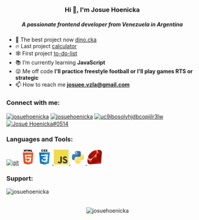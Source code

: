 <h3 align="center">Hi 👋, I'm Josue Hoenicka</h3>
<h5 align="center">A passionate frontend developer from Venezuela in Argentina</h5>

- 🏅 The best project now [dino.cka](https://github.com/josuehoenicka/Dino.cka)
- 🔥 Last project [calculator](https://github.com/josuehoenicka/Calculator)
- 🕸 First project [to-do-list](https://github.com/josuehoenicka/ToDoList)
- 📚 I’m currently learning **JavaScript**
- 😜 Me off code **I'll practice freestyle football or I'll play games RTS or strategic**
- 📫 How to reach me **josuee.vzla@gmail.com**

<h3 align="left">Connect with me:</h3>
<p align="left">
<a href="https://linkedin.com/in/josuehoenicka" target="blank"><img align="center" src="https://raw.githubusercontent.com/rahuldkjain/github-profile-readme-generator/master/src/images/icons/Social/linked-in-alt.svg" alt="josuehoenicka" height="30" width="40" /></a>
<a href="https://instagram.com/josuehoenicka" target="blank"><img align="center" src="https://raw.githubusercontent.com/rahuldkjain/github-profile-readme-generator/master/src/images/icons/Social/instagram.svg" alt="josuehoenicka" height="30" width="40" /></a>
<a href="https://www.youtube.com/c/uc9ibosolyhjdbcopijlr3lw" target="blank"><img align="center" src="https://raw.githubusercontent.com/rahuldkjain/github-profile-readme-generator/master/src/images/icons/Social/youtube.svg" alt="uc9ibosolyhjdbcopijlr3lw" height="30" width="40" /></a>
<a href="https://discord.gg/Josué Hoenicka#0514" target="blank"><img align="center" src="https://raw.githubusercontent.com/rahuldkjain/github-profile-readme-generator/master/src/images/icons/Social/discord.svg" alt="Josué Hoenicka#0514" height="30" width="40" /></a>
</p>

<h3 align="left">Languages and Tools:</h3>
<p align="left"><a href="https://git-scm.com/" target="_blank" rel="noreferrer"><img src="https://www.vectorlogo.zone/logos/git-scm/git-scm-icon.svg" alt="git" width="40" height="40"/></a> <a href="https://www.w3.org/html/" target="_blank" rel="noreferrer"> <img src="https://raw.githubusercontent.com/devicons/devicon/master/icons/html5/html5-original-wordmark.svg" alt="html5" width="40" height="40"/></a> <a href="https://www.w3schools.com/css/" target="_blank" rel="noreferrer"> <img src="https://raw.githubusercontent.com/devicons/devicon/master/icons/css3/css3-original-wordmark.svg" alt="css3" width="40" height="40"/> </a><a href="https://developer.mozilla.org/en-US/docs/Web/JavaScript" target="_blank" rel="noreferrer"> <img src="https://raw.githubusercontent.com/devicons/devicon/master/icons/javascript/javascript-original.svg" alt="javascript" width="40" height="40"/> </a> <a href="https://www.python.org" target="_blank" rel="noreferrer"> <img src="https://raw.githubusercontent.com/devicons/devicon/master/icons/python/python-original.svg" alt="python" width="40" height="40"/> </a> <a href="https://www.ruby-lang.org/en/" target="_blank" rel="noreferrer"> <img src="https://raw.githubusercontent.com/devicons/devicon/master/icons/ruby/ruby-original.svg" alt="ruby" width="40" height="40"/> </a> </p>

<h3 align="left">Support:</h3>
<p><a href="https://www.buymeacoffee.com/josuehoenicka"> <img align="left" src="https://cdn.buymeacoffee.com/buttons/v2/default-yellow.png" height="50" width="210" alt="josuehoenicka" /></a></p><br><br>

<p><img align="center" src="https://github-readme-stats.vercel.app/api/top-langs?username=josuehoenicka&show_icons=true&theme=highcontrast&title_color=00a303&text_color=00a303&bg_color=000000&hide_border=true&locale=en&layout=compact" alt="josuehoenicka" /></p>
